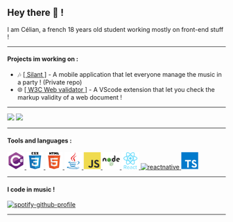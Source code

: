 ## Hey there 👋 !
I am Célian, a french 18 years old student working mostly on front-end stuff !

***
#### Projects im working on :
- 🎶 [[ Silant ]](https://silant.net) - A mobile application that let everyone manage the music in a party ! (Private repo)
- 🌐 [[ W3C Web validator ]](https://marketplace.visualstudio.com/items?itemName=CelianRiboulet.webvalidator) - A VScode extension that let you check the markup validity of a web document !
***
<img src="https://github-readme-stats.vercel.app/api?username=celian-rib&count_private=true&show_icons=true&theme=react&hide_border=true"> 
<img src="https://github-readme-stats.vercel.app/api/wakatime?username=celian_rib&theme=react&hide_border=true&layout=compact"> 
 
***
#### Tools and languages :
<p align="left"> <a href="https://www.w3schools.com/cs/" target="_blank"> <img src="https://raw.githubusercontent.com/devicons/devicon/master/icons/csharp/csharp-original.svg" alt="csharp" width="40" height="40"/> </a> <a href="https://www.w3schools.com/css/" target="_blank"> <img src="https://raw.githubusercontent.com/devicons/devicon/master/icons/css3/css3-original-wordmark.svg" alt="css3" width="40" height="40"/> </a> <a href="https://www.w3.org/html/" target="_blank"> <img src="https://raw.githubusercontent.com/devicons/devicon/master/icons/html5/html5-original-wordmark.svg" alt="html5" width="40" height="40"/> </a> <a href="https://www.java.com" target="_blank"> <img src="https://raw.githubusercontent.com/devicons/devicon/master/icons/java/java-original.svg" alt="java" width="40" height="40"/> </a> <a href="https://developer.mozilla.org/en-US/docs/Web/JavaScript" target="_blank"> <img src="https://raw.githubusercontent.com/devicons/devicon/master/icons/javascript/javascript-original.svg" alt="javascript" width="40" height="40"/> </a> <a href="https://nodejs.org" target="_blank"> <img src="https://raw.githubusercontent.com/devicons/devicon/master/icons/nodejs/nodejs-original-wordmark.svg" alt="nodejs" width="40" height="40"/> </a> <a href="https://reactjs.org/" target="_blank"> <img src="https://raw.githubusercontent.com/devicons/devicon/master/icons/react/react-original-wordmark.svg" alt="react" width="40" height="40"/> </a> <a href="https://reactnative.dev/" target="_blank"> <img src="https://reactnative.dev/img/header_logo.svg" alt="reactnative" width="40" height="40"/> </a> <a href="https://www.typescriptlang.org/" target="_blank"> <img src="https://raw.githubusercontent.com/devicons/devicon/master/icons/typescript/typescript-original.svg" alt="typescript" width="40" height="40"/> </a> </p>

***
#### I code in music !
[![spotify-github-profile](https://spotify-github-profile.vercel.app/api/view?uid=f8t9vent1fukbzcl5634dsw12&cover_image=true&theme=default)](https://github.com/kittinan/spotify-github-profile)

***
